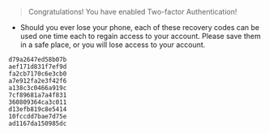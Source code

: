 >Congratulations! You have enabled Two-factor Authentication!

* Should you ever lose your phone, each of these recovery codes can be used one time each to regain access to your account. Please save them in a safe place, or you will lose access to your account.
```
d79a2647ed58b07b
aef171d831f7ef9d
fa2cb7170c6e3cb0
a7e912fa2e3f42f6
a138c3c0466a919c
7cf89681a7a4f831
360809364ca3c011
d13efb819c8e5414
10fccdd7bae7d75e
ad1167da150985dc
```